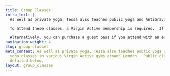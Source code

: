 ```yaml
---
title: Group Classes
intro_text: |-
  As well as private yoga, Tessa also teaches public yoga and AntiGravity yoga classes in various Virgin Active gyms around London.

  To attend these classes, a Virgin Active membership is required.  If you are interested in joining, please contact the relevant club and you may be able to join a class on a trial basis.

  Alternatively, you can purchase a guest pass if you attend with an existing member.
navigation_weight: 4
slug: group-classes
meta_content: As well as private yoga, Tessa also teaches public yoga and AntiGravity
  yoga classes in various Virgin Active gyms around London.  Public class schedule
  detailed below.
layout: group_classes
---
```


<!-- do not add any text to this box directly, use the fields below instead -->